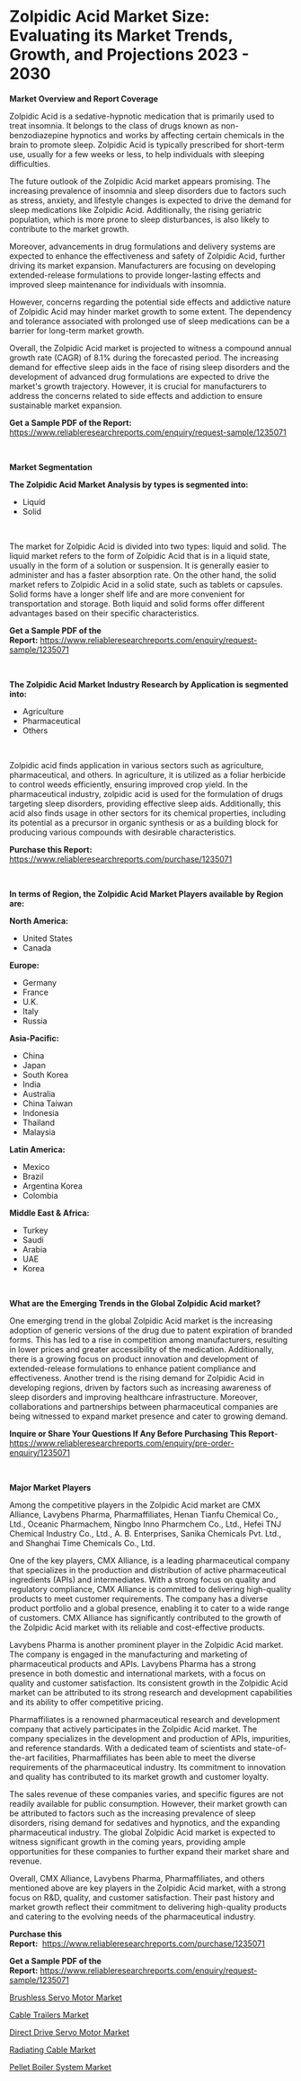 <p><h1>Zolpidic Acid Market Size: Evaluating its Market Trends, Growth, and Projections 2023 - 2030</h1></p><p><strong>Market Overview and Report Coverage</strong></p>
<p><p>Zolpidic Acid is a sedative-hypnotic medication that is primarily used to treat insomnia. It belongs to the class of drugs known as non-benzodiazepine hypnotics and works by affecting certain chemicals in the brain to promote sleep. Zolpidic Acid is typically prescribed for short-term use, usually for a few weeks or less, to help individuals with sleeping difficulties.</p><p>The future outlook of the Zolpidic Acid market appears promising. The increasing prevalence of insomnia and sleep disorders due to factors such as stress, anxiety, and lifestyle changes is expected to drive the demand for sleep medications like Zolpidic Acid. Additionally, the rising geriatric population, which is more prone to sleep disturbances, is also likely to contribute to the market growth.</p><p>Moreover, advancements in drug formulations and delivery systems are expected to enhance the effectiveness and safety of Zolpidic Acid, further driving its market expansion. Manufacturers are focusing on developing extended-release formulations to provide longer-lasting effects and improved sleep maintenance for individuals with insomnia.</p><p>However, concerns regarding the potential side effects and addictive nature of Zolpidic Acid may hinder market growth to some extent. The dependency and tolerance associated with prolonged use of sleep medications can be a barrier for long-term market growth.</p><p>Overall, the Zolpidic Acid market is projected to witness a compound annual growth rate (CAGR) of 8.1% during the forecasted period. The increasing demand for effective sleep aids in the face of rising sleep disorders and the development of advanced drug formulations are expected to drive the market's growth trajectory. However, it is crucial for manufacturers to address the concerns related to side effects and addiction to ensure sustainable market expansion.</p></p>
<p><strong>Get a Sample PDF of the Report:</strong> <a href="https://www.reliableresearchreports.com/enquiry/request-sample/1235071">https://www.reliableresearchreports.com/enquiry/request-sample/1235071</a></p>
<p>&nbsp;</p>
<p><strong>Market Segmentation</strong></p>
<p><strong>The Zolpidic Acid Market Analysis by types is segmented into:</strong></p>
<p><ul><li>Liquid</li><li>Solid</li></ul></p>
<p>&nbsp;</p>
<p><p>The market for Zolpidic Acid is divided into two types: liquid and solid. The liquid market refers to the form of Zolpidic Acid that is in a liquid state, usually in the form of a solution or suspension. It is generally easier to administer and has a faster absorption rate. On the other hand, the solid market refers to Zolpidic Acid in a solid state, such as tablets or capsules. Solid forms have a longer shelf life and are more convenient for transportation and storage. Both liquid and solid forms offer different advantages based on their specific characteristics.</p></p>
<p><strong>Get a Sample PDF of the Report:</strong>&nbsp;<a href="https://www.reliableresearchreports.com/enquiry/request-sample/1235071">https://www.reliableresearchreports.com/enquiry/request-sample/1235071</a></p>
<p>&nbsp;</p>
<p><strong>The Zolpidic Acid Market Industry Research by Application is segmented into:</strong></p>
<p><ul><li>Agriculture</li><li>Pharmaceutical</li><li>Others</li></ul></p>
<p>&nbsp;</p>
<p><p>Zolpidic acid finds application in various sectors such as agriculture, pharmaceutical, and others. In agriculture, it is utilized as a foliar herbicide to control weeds efficiently, ensuring improved crop yield. In the pharmaceutical industry, zolpidic acid is used for the formulation of drugs targeting sleep disorders, providing effective sleep aids. Additionally, this acid also finds usage in other sectors for its chemical properties, including its potential as a precursor in organic synthesis or as a building block for producing various compounds with desirable characteristics.</p></p>
<p><strong>Purchase this Report:</strong>&nbsp; <a href="https://www.reliableresearchreports.com/purchase/1235071">https://www.reliableresearchreports.com/purchase/1235071</a></p>
<p>&nbsp;</p>
<p><strong>In terms of Region, the Zolpidic Acid Market Players available by Region are:</strong></p>
<p>
    <p> <strong> North America: </strong>
        <ul>
            <li>United States</li>
            <li>Canada</li>
        </ul>
        </p> 
    <p> <strong> Europe: </strong>
        <ul>
            <li>Germany</li>
            <li>France</li>
            <li>U.K.</li>
            <li>Italy</li>
            <li>Russia</li>
        </ul>
        </p> 
    <p> <strong> Asia-Pacific: </strong>
        <ul>
            <li>China</li>
            <li>Japan</li>
            <li>South Korea</li>
            <li>India</li>
            <li>Australia</li>
            <li>China Taiwan</li>
            <li>Indonesia</li>
            <li>Thailand</li>
            <li>Malaysia</li>
        </ul>
        </p> 
    <p> <strong> Latin America: </strong>
        <ul>
            <li>Mexico</li>
            <li>Brazil</li>
            <li>Argentina Korea</li>
            <li>Colombia</li>
        </ul>
        </p> 
    <p> <strong> Middle East & Africa: </strong>
        <ul>
            <li>Turkey</li>
            <li>Saudi</li>
            <li>Arabia</li>
            <li>UAE</li>
            <li>Korea</li>
        </ul>
    </p>
    </p>
<p>&nbsp;</p>
<p><strong>What are the Emerging Trends in the Global Zolpidic Acid market?</strong></p>
<p><p>One emerging trend in the global Zolpidic Acid market is the increasing adoption of generic versions of the drug due to patent expiration of branded forms. This has led to a rise in competition among manufacturers, resulting in lower prices and greater accessibility of the medication. Additionally, there is a growing focus on product innovation and development of extended-release formulations to enhance patient compliance and effectiveness. Another trend is the rising demand for Zolpidic Acid in developing regions, driven by factors such as increasing awareness of sleep disorders and improving healthcare infrastructure. Moreover, collaborations and partnerships between pharmaceutical companies are being witnessed to expand market presence and cater to growing demand.</p></p>
<p><strong>Inquire or Share Your Questions If Any Before Purchasing This Report</strong>- <a href="https://www.reliableresearchreports.com/enquiry/pre-order-enquiry/1235071">https://www.reliableresearchreports.com/enquiry/pre-order-enquiry/1235071</a></p>
<p>&nbsp;</p>
<p><strong>Major Market Players</strong></p>
<p><p>Among the competitive players in the Zolpidic Acid market are CMX Alliance, Lavybens Pharma, Pharmaffiliates, Henan Tianfu Chemical Co., Ltd., Oceanic Pharmachem, Ningbo Inno Pharmchem Co., Ltd., Hefei TNJ Chemical Industry Co., Ltd., A. B. Enterprises, Sanika Chemicals Pvt. Ltd., and Shanghai Time Chemicals Co., Ltd.</p><p>One of the key players, CMX Alliance, is a leading pharmaceutical company that specializes in the production and distribution of active pharmaceutical ingredients (APIs) and intermediates. With a strong focus on quality and regulatory compliance, CMX Alliance is committed to delivering high-quality products to meet customer requirements. The company has a diverse product portfolio and a global presence, enabling it to cater to a wide range of customers. CMX Alliance has significantly contributed to the growth of the Zolpidic Acid market with its reliable and cost-effective products.</p><p>Lavybens Pharma is another prominent player in the Zolpidic Acid market. The company is engaged in the manufacturing and marketing of pharmaceutical products and APIs. Lavybens Pharma has a strong presence in both domestic and international markets, with a focus on quality and customer satisfaction. Its consistent growth in the Zolpidic Acid market can be attributed to its strong research and development capabilities and its ability to offer competitive pricing.</p><p>Pharmaffiliates is a renowned pharmaceutical research and development company that actively participates in the Zolpidic Acid market. The company specializes in the development and production of APIs, impurities, and reference standards. With a dedicated team of scientists and state-of-the-art facilities, Pharmaffiliates has been able to meet the diverse requirements of the pharmaceutical industry. Its commitment to innovation and quality has contributed to its market growth and customer loyalty.</p><p>The sales revenue of these companies varies, and specific figures are not readily available for public consumption. However, their market growth can be attributed to factors such as the increasing prevalence of sleep disorders, rising demand for sedatives and hypnotics, and the expanding pharmaceutical industry. The global Zolpidic Acid market is expected to witness significant growth in the coming years, providing ample opportunities for these companies to further expand their market share and revenue.</p><p>Overall, CMX Alliance, Lavybens Pharma, Pharmaffiliates, and others mentioned above are key players in the Zolpidic Acid market, with a strong focus on R&D, quality, and customer satisfaction. Their past history and market growth reflect their commitment to delivering high-quality products and catering to the evolving needs of the pharmaceutical industry.</p></p>
<p><strong>Purchase this Report:</strong>&nbsp;&nbsp;<a href="https://www.reliableresearchreports.com/purchase/1235071">https://www.reliableresearchreports.com/purchase/1235071</a></p>
<p></p>
<p><strong>Get a Sample PDF of the Report:</strong>&nbsp;<a href="https://www.reliableresearchreports.com/enquiry/request-sample/1235071">https://www.reliableresearchreports.com/enquiry/request-sample/1235071</a></p>
<p><p><a href="https://medium.com/@santosh99915121/brushless-servo-motor-market-analysis-and-sze-forecasted-for-period-from-2023-to-2030-c892767031fe">Brushless Servo Motor Market</a></p><p><a href="https://medium.com/@primeyash92/cable-trailers-market-comprehensive-assessment-by-type-application-and-geography-162ba31c6606">Cable Trailers Market</a></p><p><a href="https://medium.com/@s40138378/direct-drive-servo-motor-market-analysis-its-cagr-market-segmentation-and-global-industry-13e028256ae2">Direct Drive Servo Motor Market</a></p><p><a href="https://medium.com/@stoneernser2023/radiating-cable-market-size-reveals-the-best-marketing-channels-in-global-industry-738b488fafcb">Radiating Cable Market</a></p><p><a href="https://medium.com/@shubham99912151/pellet-boiler-system-market-research-report-its-history-and-forecast-2023-to-2030-f5c05dab6706">Pellet Boiler System Market</a></p></p>